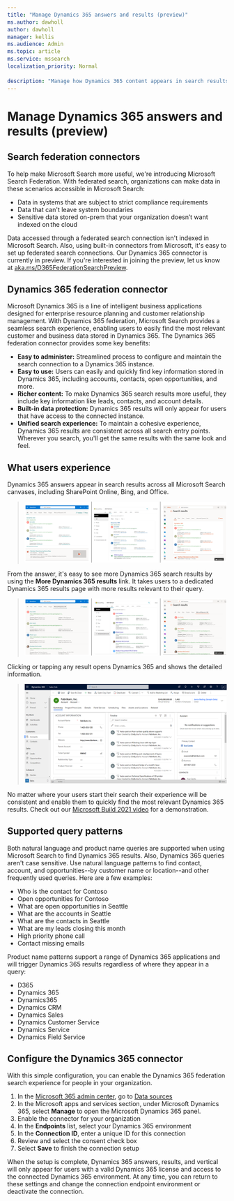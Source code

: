 ```yaml
---
title: "Manage Dynamics 365 answers and results (preview)"
ms.author: dawholl
author: dawholl
manager: kellis
ms.audience: Admin
ms.topic: article
ms.service: mssearch
localization_priority: Normal

description: "Manage how Dynamics 365 content appears in search results"
---
```

# Manage Dynamics 365 answers and results (preview)

## Search federation connectors

To help make Microsoft Search more useful, we're introducing Microsoft Search Federation. With federated search, organizations can make data in these scenarios accessible in Microsoft Search:

* Data in systems that are subject to strict compliance requirements
* Data that can't leave system boundaries
* Sensitive data stored on-prem that your organization doesn’t want indexed on the cloud

Data accessed through a federated search connection isn't indexed in Microsoft Search. Also, using built-in connectors from Microsoft, it's easy to set up federated search connections. Our Dynamics 365 connector is currently in preview. If you're interested in joining the preview, let us know at [aka.ms/D365FederationSearchPreview](https://aka.ms/D365FederationSearchPreview).

## Dynamics 365 federation connector

Microsoft Dynamics 365 is a line of intelligent business applications designed for enterprise resource planning and customer relationship management. With Dynamics 365 federation, Microsoft Search provides a seamless search experience, enabling users to easily find the most relevant customer and business data stored in Dynamics 365. The Dynamics 365 federation connector provides some key benefits:

* **Easy to administer:** Streamlined process to configure and maintain the search connection to a Dynamics 365 instance.
* **Easy to use:** Users can easily and quickly find key information stored in Dynamics 365, including accounts, contacts, open opportunities, and more.
* **Richer content:** To make Dynamics 365 search results more useful, they include key information like leads, contacts, and account details.
* **Built-in data protection:** Dynamics 365 results will only appear for users that have access to the connected instance.
* **Unified search experience:** To maintain a cohesive experience, Dynamics 365 results are consistent across all search entry points. Wherever you search, you'll get the same results with the same look and feel.

## What users experience

Dynamics 365 answers appear in search results across all Microsoft Search canvases, including SharePoint Online, Bing, and Office.
> ![Screenshot of Dynamics 365 answers on SharePoint, Bing, and Office](media/dynamics365/dynamics365-answer.png)

From the answer, it's easy to see more Dynamics 365 search results by using the **More Dynamics 365 results** link. It takes users to a dedicated Dynamics 365 results page with more results relevant to their query.
> ![Screenshot of Dynamics 365 vertical and results on SharePoint, Bing, and Office](media/dynamics365/dynamics365-vertical.png)

Clicking or tapping any result opens Dynamics 365 and shows the detailed information.
> ![Screenshot of detail page in Dynamics 365](media/dynamics365/dynamics365-detail-page.png)

No matter where your users start their search their experience will be consistent and enable them to quickly find the most relevant Dynamics 365 results. Check out our [Microsoft Build 2021 video](https://youtu.be/TH9QUkQoEJM) for a demonstration.

## Supported query patterns

Both natural language and product name queries are supported when using Microsoft Search to find Dynamics 365 results. Also, Dynamics 365 queries aren't case sensitive. Use natural language patterns to find contact, account, and opportunities--by customer name or location--and other frequently used queries. Here are a few examples:

* Who is the contact for Contoso
* Open opportunities for Contoso
* What are open opportunities in Seattle
* What are the accounts in Seattle
* What are the contacts in Seattle
* What are my leads closing this month
* High priority phone call
* Contact missing emails

Product name patterns support a range of Dynamics 365 applications and will trigger Dynamics 365 results regardless of where they appear in a query:

* D365
* Dynamics 365
* Dynamics365
* Dynamics CRM
* Dynamics Sales
* Dynamics Customer Service
* Dynamics Service
* Dynamics Field Service

## Configure the Dynamics 365 connector

With this simple configuration, you can enable the Dynamics 365 federation search experience for people in your organization.

1. In the [Microsoft 365 admin center](https://admin.microsoft.com), go to [Data sources](https://admin.microsoft.com/Adminportal/Home#/MicrosoftSearch/connectors)
2. In the Microsoft apps and services section, under Microsoft Dynamics 365, select **Manage** to open the Microsoft Dynamics 365 panel.
3. Enable the connector for your organization
4. In the **Endpoints** list, select your Dynamics 365 environment
5. In the **Connection ID**, enter a unique ID for this connection
6. Review and select the consent check box
7. Select **Save** to finish the connection setup

When the setup is complete, Dynamics 365 answers, results, and vertical will only appear for users with a valid Dynamics 365 license and access to the connected Dynamics 365 environment. At any time, you can return to these settings and change the connection endpoint environment or deactivate the connection.